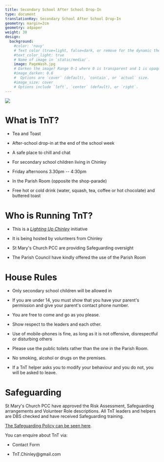 ```yaml
---
title: Secondary School After School Drop-In
type: document
translationKey: Secondary School After School Drop-In
geometry: margin=2cm
geometry: a4paper
weight: 30 
design:
  background:
    #color: 'navy'
    # Text color (true=light, false=dark, or remove for the dynamic theme color). 
    #text_color_light: true
    # Name of image in `static/media/`.
    image: PageWash.jpg
    # Darken the image? Range 0-1 where 0 is transparent and 1 is opaque.
    #image_darken: 0.6
    #  Options are `cover` (default), `contain`, or `actual` size.
    #image_size: cover
    # Options include `left`, `center` (default), or `right`.
---
```


![](/media/home/TnT_Webpage/media/image1.png)

# What is TnT?

-   Tea and Toast

-   After-school drop-in at the end of the school week

-   A safe place to chill and chat

-   For secondary school children living in Chinley

-   Friday afternoons 3.30pm -- 4:30pm

-   In the Parish Room (opposite the shop-parade)

-   Free hot or cold drink (water, squash, tea, coffee or hot chocolate)
    and buttered toast

# Who is Running TnT?

-   This is a [*Lighting Up
    Chinley*](https://www.facebook.com/LightingUpChinley/) initiative

-   It is being hosted by volunteers from Chinley

-   St Mary\'s Church PCC are providing Safeguarding oversight

-   The Parish Council have kindly offered the use of the Parish Room

# House Rules

-   Only secondary school children will be allowed in

-   If you are under 14, you must show that you have your parent\'s
    permission and give your parent\'s contact phone number.

-   You are free to come and go as you please.

-   Show respect to the leaders and each other.

-   Use of mobile-phones is fine, as long as it is not
    offensive, disrespectful or disturbing others

-   Please use the public toilets rather than the one in the Parish
    Room.

-   No smoking, alcohol or drugs on the premises.

-   If a TnT helper asks you to modify your behaviour and you do not,
    you will be asked to leave.

# Safeguarding

St Mary\'s Church PCC have approved the Risk Assessment, Safeguarding
arrangements and Volunteer Role descriptions. All TnT leaders and
helpers are DBS checked and have received Safeguarding training.

[The Safeguarding Policy can be seen
here](https://chinleybuxworthcofe.jimdofree.com/policies/safeguarding-policy/).

You can enquire about TnT via:

-   Contact Form

-   TnT.Chinley\@gmail.com

